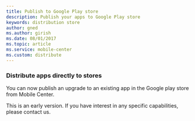 ```yaml
---
title: Publish to Google Play store
description: Publish your apps to Google Play store
keywords: distribution store
author: gned
ms.author: girish
ms.date: 08/01/2017
ms.topic: article
ms.service: mobile-center
ms.custom: distribute
---
```


### Distribute apps directly to stores 

You can now publish an upgrade to an existing app in the Google play store from Mobile Center.

This is an early version. If you have interest in any specific capabilities, please contact us.